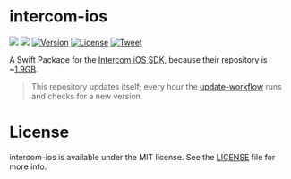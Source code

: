 # intercom-ios

[![](https://img.shields.io/endpoint?url=https%3A%2F%2Fswiftpackageindex.com%2Fapi%2Fpackages%2FFelixHerrmann%2Fintercom-ios%2Fbadge%3Ftype%3Dswift-versions)](https://swiftpackageindex.com/FelixHerrmann/intercom-ios)
[![](https://img.shields.io/endpoint?url=https%3A%2F%2Fswiftpackageindex.com%2Fapi%2Fpackages%2FFelixHerrmann%2Fintercom-ios%2Fbadge%3Ftype%3Dplatforms)](https://swiftpackageindex.com/FelixHerrmann/intercom-ios)
[![Version](https://img.shields.io/github/v/release/FelixHerrmann/intercom-ios)](https://github.com/FelixHerrmann/intercom-ios/releases)
[![License](https://img.shields.io/github/license/FelixHerrmann/intercom-ios)](https://github.com/FelixHerrmann/intercom-ios/blob/master/LICENSE)
[![Tweet](https://img.shields.io/twitter/url?style=social&url=https%3A%2F%2Fgithub.com%2FFelixHerrmann%2Fintercom-ios)](https://twitter.com/intent/tweet?text=Wow:&url=https%3A%2F%2Fgithub.com%2FFelixHerrmann%2Fintercom-ios)

A Swift Package for the [Intercom iOS SDK](https://github.com/intercom/intercom-ios), because their repository is ~[1.9GB](https://api.github.com/repos/intercom/intercom-ios).

> This repository updates itself; every hour the [update-workflow](https://github.com/FelixHerrmann/intercom-ios/actions/workflows/update.yml) runs
> and checks for a new version.


# License

intercom-ios is available under the MIT license. See the [LICENSE](https://github.com/FelixHerrmann/intercom-ios/blob/master/LICENSE) file for more info.
